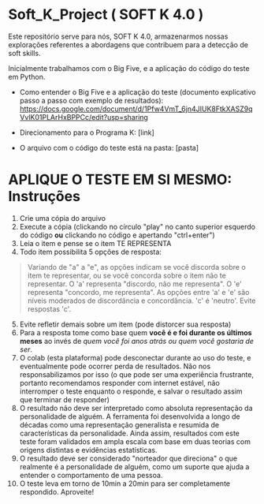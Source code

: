 # Soft_K_Project ( SOFT K 4.0 )

Este repositório serve para nós, SOFT K 4.0, armazenarmos nossas explorações referentes a abordagens que contribuem para a detecção de soft skills.

Inicialmente trabalhamos com o Big Five, e a aplicação do código do teste em Python.

* Como entender o Big Five e a aplicação do teste (documento explicativo passo a passo com exemplo de resultados):
https://docs.google.com/document/d/1Pfw4VmT_6jn4JIUK8FtkXASZ9qVvlK01PLArHxBPPCc/edit?usp=sharing

* Direcionamento para o Programa K:
[link]

* O arquivo com o código do teste está na pasta:
[pasta]


# APLIQUE O TESTE EM SI MESMO: Instruções
1. Crie uma cópia do arquivo
2. Execute a cópia (clickando no círculo "play" no canto superior esquerdo do código **ou** clickando no código e apertando "ctrl+enter")
3. Leia o item e pense se o item TE REPRESENTA
4. Todo item possibilita 5 opções de resposta:
> Variando de "a" a "e", as opções indicam se você discorda sobre o item te representar, ou se você concorda sobre o item não te representar.
> O 'a' representa "discordo, não me representa".
> O 'e' representa "concordo, me representa".
> As opções entre 'a' e 'e' são níveis moderados de discordância e concordância. 'c' é 'neutro'. Evite respostas 'c'.
5. Evite refletir demais sobre um item (pode distorcer sua resposta)
6. Para a resposta tome como base quem **você é e foi durante os últimos meses** ao invés de *quem você foi anos atrás ou quem você gostaria de ser*.
6. O colab (esta plataforma) pode desconectar durante ao uso do teste, e eventualmente pode ocorrer perda de resultados. Não nos responsabilizamos por isso (o que pode ser uma experiência frustrante, portanto recomendamos responder com internet estável, não interromper o teste enquanto o responde, e salvar o resultado assim que terminar de responder)
7. O resultado não deve ser interpretado como absoluta representação da personalidade de alguém. A ferramenta foi desenvolvida a longo de décadas como uma representação generalista e resumida de características da personalidade. Ainda assim, resultados com este teste foram validados em ampla escala com base em duas teorias com origens distintas e evidências estatísticas.
8. O resultado deve ser considerado "norteador que direciona" o que realmente é a personalidade de alguém, como um suporte que ajuda a entender o comportamento de uma pessoa.
9. O teste leva em torno de 10min a 20min para ser completamente respondido. Aproveite!
